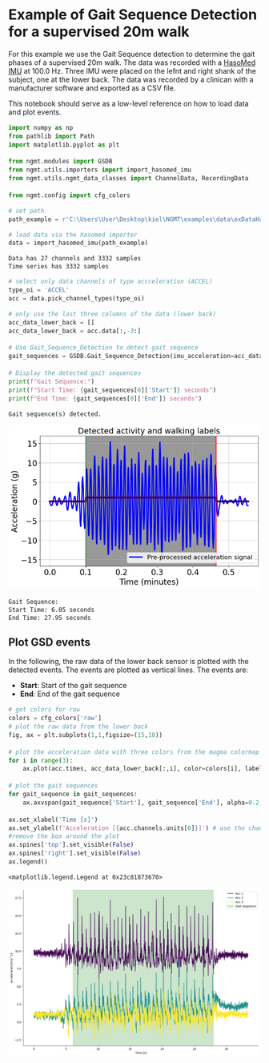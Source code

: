 # Example of Gait Sequence Detection for a supervised 20m walk

For this example we use the Gait Sequence detection to determine the gait phases of a supervised 20m walk. The data was recorded with a [HasoMed IMU](https://hasomed.de/) at 100.0 Hz. Three IMU were placed on the lefnt and right shank of the subject, one at the lower back. The data was recorded by a clinican with a manufacturer software and exported as a CSV file.

This notebook should serve as a low-level reference on how to load data and plot events.


```python
import numpy as np
from pathlib import Path
import matplotlib.pyplot as plt

from ngmt.modules import GSDB
from ngmt.utils.importers import import_hasomed_imu
from ngmt.utils.ngmt_data_classes import ChannelData, RecordingData

from ngmt.config import cfg_colors
```


```python
# set path
path_example = r'C:\Users\User\Desktop\kiel\NGMT\examples\data\exDataHasomed.csv'
```


```python
# load data via the hasomed importer
data = import_hasomed_imu(path_example)
```

    Data has 27 channels and 3332 samples
    Time series has 3332 samples
    


```python
# select only data channels of type accceleration (ACCEL)
type_oi = 'ACCEL'
acc = data.pick_channel_types(type_oi)

```


```python
# only use the last three columns of the data (lower back)
acc_data_lower_back = []
acc_data_lower_back = acc.data[:,-3:]

# Use Gait_Sequence_Detection to detect gait sequence 
gait_sequences = GSDB.Gait_Sequence_Detection(imu_acceleration=acc_data_lower_back, sampling_frequency=100,plot_results=False)

# Display the detected gait sequences
print(f"Gait Sequence:")
print(f"Start Time: {gait_sequences[0]['Start']} seconds")
print(f"End Time: {gait_sequences[0]['End']} seconds")

```

    Gait sequence(s) detected.
    


    
![png](event_visualization_files/event_visualization_6_1.png)
    


    Gait Sequence:
    Start Time: 6.05 seconds
    End Time: 27.95 seconds
    

## Plot GSD events
In the following, the raw data of the lower back sensor is plotted with the detected events. The events are plotted as vertical lines. The events are:
- **Start**: Start of the gait sequence
- **End**: End of the gait sequence



```python
# get colors for raw
colors = cfg_colors['raw']
# plot the raw data from the lower back
fig, ax = plt.subplots(1,1,figsize=(15,10))

# plot the acceleration data with three colors from the magma colormap
for i in range(3):
    ax.plot(acc.times, acc_data_lower_back[:,i], color=colors[i], label=f'Acc {i+1}')

# plot the gait sequences
for gait_sequence in gait_sequences:
    ax.axvspan(gait_sequence['Start'], gait_sequence['End'], alpha=0.2, color='green', label='Gait Sequence')

ax.set_xlabel('Time [s]')
ax.set_ylabel(f'Acceleration [{acc.channels.units[0]}]') # use the channel unit from the data class
#remove the box around the plot
ax.spines['top'].set_visible(False)
ax.spines['right'].set_visible(False)
ax.legend()

```




    <matplotlib.legend.Legend at 0x23c81873670>




    
![png](event_visualization_files/event_visualization_8_1.png)
    

